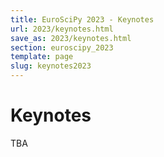```yaml
---
title: EuroSciPy 2023 - Keynotes
url: 2023/keynotes.html
save_as: 2023/keynotes.html
section: euroscipy_2023
template: page
slug: keynotes2023
---
```


# Keynotes
 TBA
